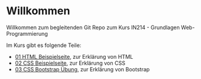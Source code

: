 # Willkommen
Willkommen zum begleitenden Git Repo zum Kurs IN214 - Grundlagen Web-Programmierung

Im Kurs gibt es folgende Teile:
- [01 HTML Beispielseite](./01%20HTML%20Example%20Site/README.md), zur Erklärung von HTML
- [02 CSS Beispielseite](./02%20CSS%20Example%20Site/README.md), zur Erklärung von CSS
- [03 CSS Bootstrap Übung](./03%20CSS%20Bootstrap/README.md), zur Erklärung von Bootstrap